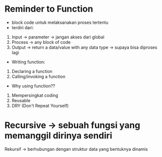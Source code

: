 # Reminder to Function
- block code untuk melaksanakan proses tertentu
- terdiri dari:
1. Input -> parameter -> jangan akses dari global
2. Process -> any block of code
3. Output -> return a data/value with any data type -> supaya bisa diproses lagi
- Writing function:
1. Declaring a function
2. Calling/invoking a function
- Why using function??
1. Mempersingkat coding
2. Reusable
3. DRY (Don't Repeat Yourself)

# Recursive -> sebuah fungsi yang memanggil dirinya sendiri

Rekursif -> berhubungan dengan struktur data yang bentuknya dinamis
